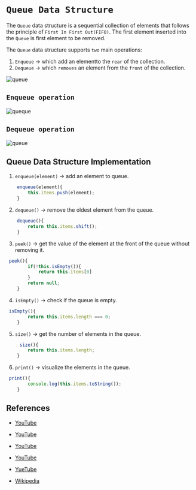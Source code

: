 # `Queue Data Structure`

 
The `Queue` data structure is a sequential collection of elements that follows the principle of `First In First Out(FIFO)`. The first element inserted into the `Queue` is first element to be removed.
 

The `Queue` data structure supports `two` main operations:

1. `Enqueue` -> which add an elementto the `rear` of the collection.
2. `Dequeue` -> which `removes` an element from the `front` of the collection.

![queue](https://www.simplilearn.com/ice9/free_resources_article_thumb/Queue-Representation.png)


## `Enqueue operation`


![queque](https://www.simplilearn.com/ice9/free_resources_article_thumb/Queue_in_Data_Structure-Enqueue_Operation.png)

## `Dequeue operation`


![queue](https://www.simplilearn.com/ice9/free_resources_article_thumb/Queue_in_Data_Structure-Dequeue_Operation.png)


## Queue Data Structure Implementation

 


1. `enqueue(element)` -> add an element to queue.

````JavaScript
    enqueue(element){
        this.items.push(element);
    }
````

2. `dequeue()` -> remove the oldest element from the queue.

````JavaScript
    dequeue(){
        return this.items.shift();
    }
````

3. `peek()` -> get the value of the element at the front of the queue without removing it.

````JavaScript
 peek(){
        if(!this.isEmpty()){
            return this.items[0]
        }
        return null;
    }
````

4. `isEmpty()` -> check if the queue is empty.

````JavaScript
 isEmpty(){
        return this.items.length === 0;
    }
````

5. `size()` -> get the number of elements in the queue.

````JavaScript
     size(){
        return this.items.length;
    }
````

6. `print()` -> visualize the elements in the queue.

````JavaScript
 print(){
        console.log(this.items.toString());
    }
````

 



## References

- [YouTube](https://www.youtube.com/watch?v=ex8EHl5fq1o&list=PLC3y8-rFHvwg6nsAOfC5Is18KB2DrVOJy&index=8)
- [YouTube](https://www.youtube.com/watch?v=NuBWJ7kIlDg&list=PLC3y8-rFHvwg6nsAOfC5Is18KB2DrVOJy&index=9)

- [YouTube](https://www.youtube.com/watch?v=ba15sgOiAOg&list=PLC3y8-rFHvwg6nsAOfC5Is18KB2DrVOJy&index=10)

- [YouTube](https://www.youtube.com/watch?v=wjI1WNcIntg&list=PLLXdhg_r2hKA7DPDsunoDZ-Z769jWn4R8&index=3&)

- [YueTube](https://youtu.be/yzj0Ch01Exo)

- [Wikipedia](https://en.wikipedia.org/wiki/Stack_(abstract_data_type))
